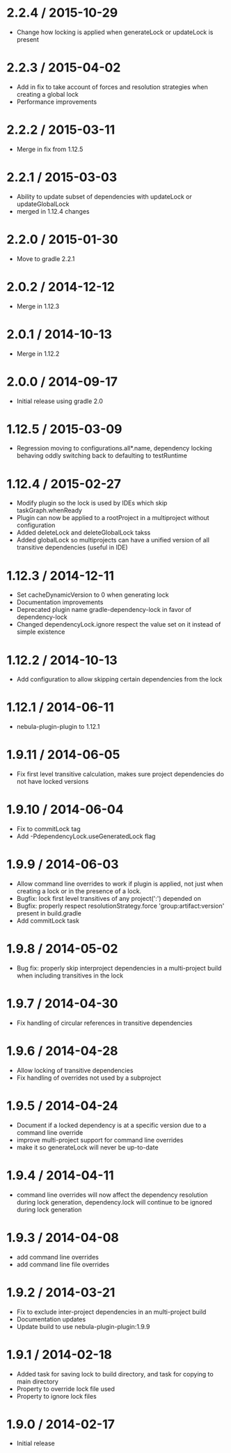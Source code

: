 2.2.4 / 2015-10-29
==================

* Change how locking is applied when generateLock or updateLock is present

2.2.3 / 2015-04-02
==================

* Add in fix to take account of forces and resolution strategies when creating a global lock
* Performance improvements

2.2.2 / 2015-03-11
==================

* Merge in fix from 1.12.5

2.2.1 / 2015-03-03
==================

* Ability to update subset of dependencies with updateLock or updateGlobalLock
* merged in 1.12.4 changes

2.2.0 / 2015-01-30
==================

* Move to gradle 2.2.1

2.0.2 / 2014-12-12
==================

* Merge in 1.12.3

2.0.1 / 2014-10-13
==================

* Merge in 1.12.2

2.0.0 / 2014-09-17
==================

* Initial release using gradle 2.0

1.12.5 / 2015-03-09
===================

* Regression moving to configurations.all*.name, dependency locking behaving oddly switching back to defaulting to testRuntime

1.12.4 / 2015-02-27
===================

* Modify plugin so the lock is used by IDEs which skip taskGraph.whenReady
* Plugin can now be applied to a rootProject in a multiproject without configuration
* Added deleteLock and deleteGlobalLock takss
* Added globalLock so multiprojects can have a unified version of all transitive dependencies (useful in IDE)

1.12.3 / 2014-12-11
===================

* Set cacheDynamicVersion to 0 when generating lock
* Documentation improvements
* Deprecated plugin name gradle-dependency-lock in favor of dependency-lock
* Changed dependencyLock.ignore respect the value set on it instead of simple existence

1.12.2 / 2014-10-13
===================

* Add configuration to allow skipping certain dependencies from the lock

1.12.1 / 2014-06-11
===================

* nebula-plugin-plugin to 1.12.1

1.9.11 / 2014-06-05
===================

* Fix first level transitive calculation, makes sure project dependencies do not have locked versions

1.9.10 / 2014-06-04
===================

* Fix to commitLock tag
* Add -PdependencyLock.useGeneratedLock flag

1.9.9 / 2014-06-03
==================

* Allow command line overrides to work if plugin is applied, not just when creating a lock or in the presence of a lock.
* Bugfix: lock first level transitives of any project(':<project>') depended on
* Bugfix: properly respect resolutionStrategy.force 'group:artifact:version' present in build.gradle
* Add commitLock task

1.9.8 / 2014-05-02
==================

* Bug fix: properly skip interproject dependencies in a multi-project build when including transitives in the lock

1.9.7 / 2014-04-30
==================

* Fix handling of circular references in transitive dependencies

1.9.6 / 2014-04-28
==================

* Allow locking of transitive dependencies
* Fix handling of overrides not used by a subproject

1.9.5 / 2014-04-24
==================

* Document if a locked dependency is at a specific version due to a command line override
* improve multi-project support for command line overrides
* make it so generateLock will never be up-to-date

1.9.4 / 2014-04-11
==================

* command line overrides will now affect the dependency resolution during lock generation, dependency.lock will continue to be ignored during lock generation

1.9.3 / 2014-04-08
==================

* add command line overrides
* add command line file overrides

1.9.2 / 2014-03-21
==================

* Fix to exclude inter-project dependencies in an multi-project build
* Documentation updates
* Update build to use nebula-plugin-plugin:1.9.9

1.9.1 / 2014-02-18
==================

* Added task for saving lock to build directory, and task for copying to main directory
* Property to override lock file used
* Property to ignore lock files

1.9.0 / 2014-02-17
==================

* Initial release
